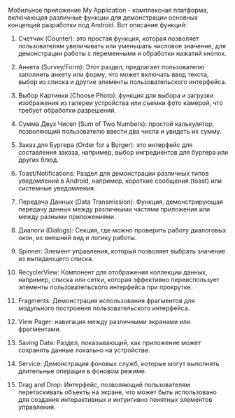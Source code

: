 Мобильное приложение My Application - комплексная платформа, включающая различные функции для демонстрации основных концепций разработки под Android. Вот описание функций:

1. Счетчик (Counter): это простая функция, которая позволяет пользователям увеличивать или уменьшать числовое значение, для демонстрации работы с переменными и обработки нажатий кнопок.

2. Анкета (Survey/Form): Этот раздел, предлагает пользователю заполнить анкету или форму, что может включать ввод текста, выбор из списка и другие элементы пользовательского интерфейса.

3. Выбор Картинки (Choose Photo): функция для выбора и загрузки изображения из галереи устройства или съемки фото камерой, что требует обработки разрешений.

4. Сумма Двух Чисел (Sum of Two Numbers): простой калькулятор, позволяющий пользователю ввести два числа и увидеть их сумму.

5. Заказ для Бургера (Order for a Burger): это интерфейс для составления заказа, например, выбор ингредиентов для бургера или других блюд.

6. Toast/Notifications: Раздел для демонстрации различных типов уведомлений в Android, например, короткие сообщения (toast) или системные уведомления.

7. Передача Данных (Data Transmission): Функция, демонстрирующая передачу данных между различными частями приложения или между разными приложениями.

8. Диалоги (Dialogs): Секция, где можно проверить работу диалоговых окон, их внешний вид и логику работы.

9. Spinner: Элемент управления, который позволяет выбрать значение из выпадающего списка.

10. RecyclerView: Компонент для отображения коллекции данных, например, списка или сетки, которая эффективно переиспользует элементы пользовательского интерфейса при прокрутке.

11. Fragments: Демонстрация использования фрагментов для модульного построения пользовательского интерфейса.

12. View Pager: навигация между различными экранами или фрагментами.

13. Saving Data: Раздел, показывающий, как приложение может сохранять данные локально на устройстве.

14. Service: Демонстрация фоновых служб, которые могут выполнять длительные операции в фоновом режиме.

15. Drag and Drop: Интерфейс, позволяющий пользователям перетаскивать объекты на экране, что может быть использовано для создания интерактивных и интуитивно понятных элементов управления.